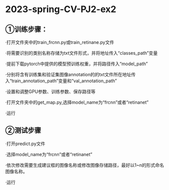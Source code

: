 # 2023-spring-CV-PJ2-ex2

## ①训练步骤：
·打开文件夹中的train\_frcnn.py或train\_retinane.py文件

·将需要识别的类别名称存储为txt文件形式，并将地址传入“classes_path”变量

·提前下载pytorch中提供的模型预训练权重，并将路径传入“model_path”

·分别将含有训练集和验证集图像annotation的的txt文件所在地址传入“train\_annotation_path”变量和“val\_annotation_path”

·设置和调整GPU参数、训练参数、保存路径等

·打开文件夹中的get\_map.py,选择model_name为“frcnn”或者“retinanet”

·运行

## ②测试步骤
·打开predict.py文件

·选择model_name为“frcnn”或者“retinanet”

·依次修改需要生成建议框的图像名称或修改图像存储路径，最好以1~n的形式命名图像名称。

·运行

